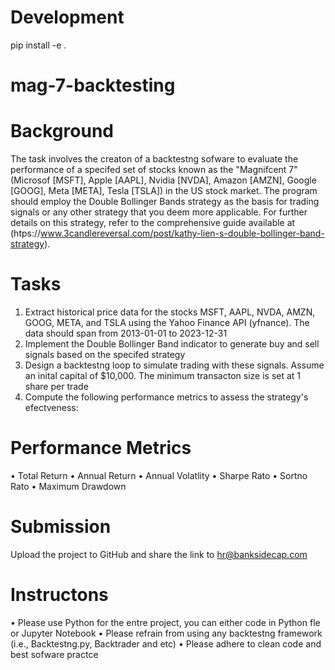 # Development
pip install -e .

# mag-7-backtesting

# Background
The task involves the creaton of a backtestng sofware to evaluate the performance of a specifed set
of stocks known as the "Magnifcent 7" (Microsof [MSFT], Apple [AAPL], Nvidia [NVDA], Amazon
[AMZN], Google [GOOG], Meta [META], Tesla [TSLA]) in the US stock market. The program should
employ the Double Bollinger Bands strategy as the basis for trading signals or any other strategy that
you deem more applicable. For further details on this strategy, refer to the comprehensive guide
available at (htps://www.3candlereversal.com/post/kathy-lien-s-double-bollinger-band-strategy).

# Tasks
1. Extract historical price data for the stocks MSFT, AAPL, NVDA, AMZN, GOOG, META, and TSLA
using the Yahoo Finance API (yfnance). The data should span from 2013-01-01 to 2023-12-31
2. Implement the Double Bollinger Band indicator to generate buy and sell signals based on the
specifed strategy
3. Design a backtestng loop to simulate trading with these signals. Assume an inital capital of
$10,000. The minimum transacton size is set at 1 share per trade
4. Compute the following performance metrics to assess the strategy's efectveness:

# Performance Metrics
• Total Return
• Annual Return
• Annual Volatlity
• Sharpe Rato
• Sortno Rato
• Maximum Drawdown

# Submission
Upload the project to GitHub and share the link to hr@banksidecap.com

# Instructons
• Please use Python for the entre project, you can either code in Python fle or Jupyter
Notebook
• Please refrain from using any backtestng framework (i.e., Backtestng.py, Backtrader and etc)
• Please adhere to clean code and best sofware practce